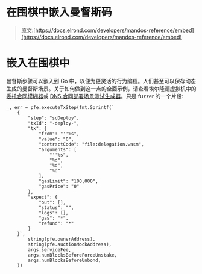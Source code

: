 # 在围棋中嵌入曼督斯码

> 原文:[https://docs.elrond.com/developers/mandos-reference/embed](https://docs.elrond.com/developers/mandos-reference/embed)

 # **嵌入在围棋中**

曼督斯步骤可以嵌入到 Go 中，以便为更灵活的行为编程。人们甚至可以保存动态生成的曼督斯场景。关于如何做到这一点的全面示例，请查看埃尔隆德虚拟机中的[委托合同模糊器](https://github.com/ElrondNetwork/wasm-vm/tree/master/fuzz/delegation)或 [DNS 合同部署场景测试生成器](https://github.com/ElrondNetwork/wasm-vm/tree/master/cmd/testgen/dns)。只是 fuzzer 的一个片段:

```
_, err = pfe.executeTxStep(fmt.Sprintf(`
    {
        "step": "scDeploy",
        "txId": "-deploy-",
        "tx": {
            "from": "''%s",
            "value": "0",
            "contractCode": "file:delegation.wasm",
            "arguments": [
                "''%s",
                "%d",
                "%d",
                "%d"
            ],
            "gasLimit": "100,000",
            "gasPrice": "0"
        },
        "expect": {
            "out": [],
            "status": "",
            "logs": [],
            "gas": "*",
            "refund": "*"
        }
    }`,
        string(pfe.ownerAddress),
        string(pfe.auctionMockAddress),
        args.serviceFee,
        args.numBlocksBeforeForceUnstake,
        args.numBlocksBeforeUnbond,
    )) 
```